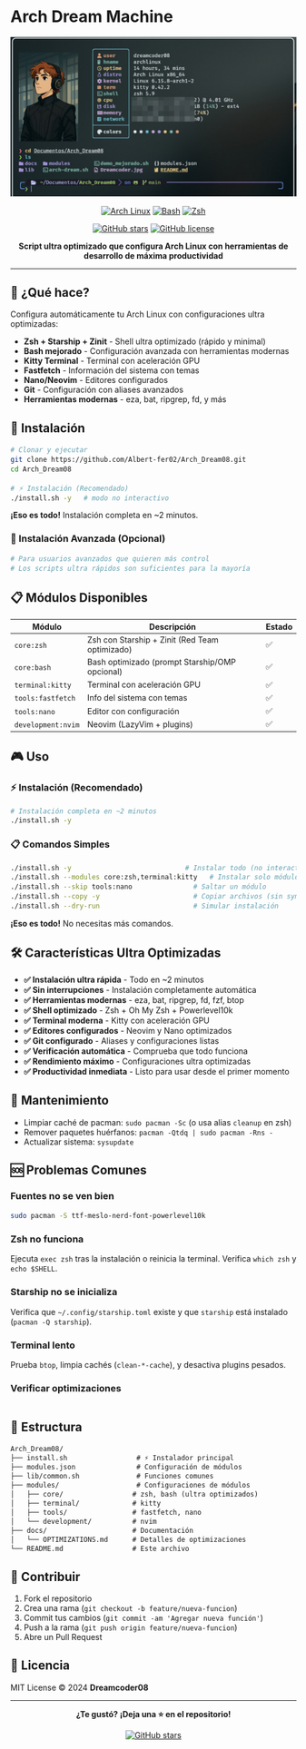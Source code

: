 # Arch Dream Machine

<div align="center">

![Arch Dream Machine](Dreamcoder.jpg)

[![Arch Linux](https://img.shields.io/badge/Arch_Linux-1793D1?style=for-the-badge&logo=arch-linux&logoColor=white)](https://archlinux.org/)
[![Bash](https://img.shields.io/badge/Bash-4EAA25?style=for-the-badge&logo=gnu-bash&logoColor=white)](https://www.gnu.org/software/bash/)
[![Zsh](https://img.shields.io/badge/Zsh-FF6C6B?style=for-the-badge&logo=zsh&logoColor=white)](https://www.zsh.org/)

[![GitHub stars](https://img.shields.io/github/stars/Albert-fer02/Arch_Dream08?style=social)](https://github.com/Albert-fer02/Arch_Dream08/stargazers)
[![GitHub license](https://img.shields.io/github/license/Albert-fer02/Arch_Dream08)](https://github.com/Albert-fer02/Arch_Dream08/blob/main/LICENSE)

**Script ultra optimizado que configura Arch Linux con herramientas de desarrollo de máxima productividad**

</div>

---

## 🎯 ¿Qué hace?

Configura automáticamente tu Arch Linux con configuraciones ultra optimizadas:
- **Zsh + Starship + Zinit** - Shell ultra optimizado (rápido y minimal)
- **Bash mejorado** - Configuración avanzada con herramientas modernas
- **Kitty Terminal** - Terminal con aceleración GPU
- **Fastfetch** - Información del sistema con temas
- **Nano/Neovim** - Editores configurados
- **Git** - Configuración con aliases avanzados
- **Herramientas modernas** - eza, bat, ripgrep, fd, y más

## 🚀 Instalación

```bash
# Clonar y ejecutar
git clone https://github.com/Albert-fer02/Arch_Dream08.git
cd Arch_Dream08

# ⚡ Instalación (Recomendado)
./install.sh -y   # modo no interactivo
```

**¡Eso es todo!** Instalación completa en ~2 minutos.

### 🎨 Instalación Avanzada (Opcional)
```bash
# Para usuarios avanzados que quieren más control
# Los scripts ultra rápidos son suficientes para la mayoría
```

## 📋 Módulos Disponibles

| Módulo | Descripción | Estado |
|--------|-------------|--------|
| `core:zsh` | Zsh con Starship + Zinit (Red Team optimizado) | ✅ |
| `core:bash` | Bash optimizado (prompt Starship/OMP opcional) | ✅ |
| `terminal:kitty` | Terminal con aceleración GPU | ✅ |
| `tools:fastfetch` | Info del sistema con temas | ✅ |
| `tools:nano` | Editor con configuración | ✅ |
| `development:nvim` | Neovim (LazyVim + plugins) | ✅ |

## 🎮 Uso

### **⚡ Instalación (Recomendado)**
```bash
# Instalación completa en ~2 minutos
./install.sh -y
```

### **📋 Comandos Simples**
```bash
./install.sh -y                            # Instalar todo (no interactivo)
./install.sh --modules core:zsh,terminal:kitty   # Instalar solo módulos específicos
./install.sh --skip tools:nano               # Saltar un módulo
./install.sh --copy -y                       # Copiar archivos (sin symlinks)
./install.sh --dry-run                       # Simular instalación
```

**¡Eso es todo!** No necesitas más comandos.

## 🛠️ Características Ultra Optimizadas

- **✅ Instalación ultra rápida** - Todo en ~2 minutos
- **✅ Sin interrupciones** - Instalación completamente automática
- **✅ Herramientas modernas** - eza, bat, ripgrep, fd, fzf, btop
- **✅ Shell optimizado** - Zsh + Oh My Zsh + Powerlevel10k
- **✅ Terminal moderna** - Kitty con aceleración GPU
- **✅ Editores configurados** - Neovim y Nano optimizados
- **✅ Git configurado** - Aliases y configuraciones listas
- **✅ Verificación automática** - Comprueba que todo funciona
- **✅ Rendimiento máximo** - Configuraciones ultra optimizadas
- **✅ Productividad inmediata** - Listo para usar desde el primer momento

## 🔧 Mantenimiento

- Limpiar caché de pacman: `sudo pacman -Sc` (o usa alias `cleanup` en zsh)
- Remover paquetes huérfanos: `pacman -Qtdq | sudo pacman -Rns -`
- Actualizar sistema: `sysupdate`

## 🆘 Problemas Comunes

### **Fuentes no se ven bien**
```bash
sudo pacman -S ttf-meslo-nerd-font-powerlevel10k
```

### **Zsh no funciona**
Ejecuta `exec zsh` tras la instalación o reinicia la terminal. Verifica `which zsh` y `echo $SHELL`.

### **Starship no se inicializa**
Verifica que `~/.config/starship.toml` existe y que `starship` está instalado (`pacman -Q starship`).

### **Terminal lento**
Prueba `btop`, limpia cachés (`clean-*-cache`), y desactiva plugins pesados.

### **Verificar optimizaciones**
```bash
```

## 📁 Estructura

```
Arch_Dream08/
├── install.sh                 # ⚡ Instalador principal
├── modules.json               # Configuración de módulos
├── lib/common.sh              # Funciones comunes
├── modules/                   # Configuraciones de módulos
│   ├── core/                 # zsh, bash (ultra optimizados)
│   ├── terminal/             # kitty
│   ├── tools/                # fastfetch, nano
│   └── development/          # nvim
├── docs/                     # Documentación
│   └── OPTIMIZATIONS.md      # Detalles de optimizaciones
└── README.md                 # Este archivo
```

## 🤝 Contribuir

1. Fork el repositorio
2. Crea una rama (`git checkout -b feature/nueva-funcion`)
3. Commit tus cambios (`git commit -am 'Agregar nueva función'`)
4. Push a la rama (`git push origin feature/nueva-funcion`)
5. Abre un Pull Request

## 📄 Licencia

MIT License © 2024 **Dreamcoder08**

---

<div align="center">

**¿Te gustó? ¡Deja una ⭐ en el repositorio!**

[![GitHub stars](https://img.shields.io/github/stars/Albert-fer02/Arch_Dream08?style=social)](https://github.com/Albert-fer02/Arch_Dream08/stargazers)

</div>

